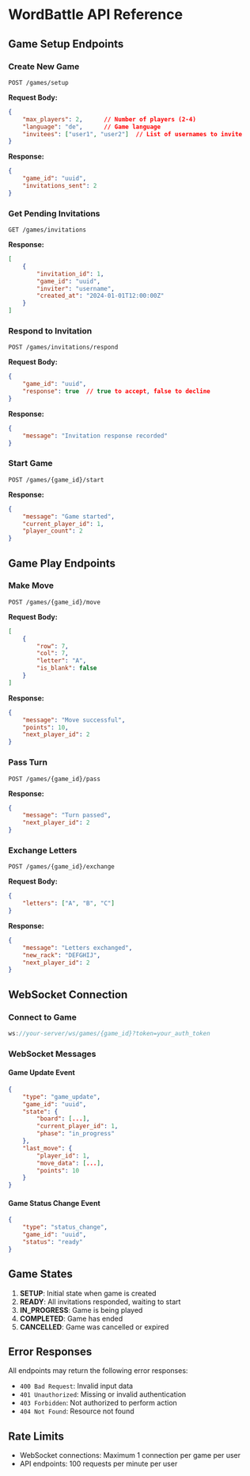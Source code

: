 # WordBattle API Reference

## Game Setup Endpoints

### Create New Game
```http
POST /games/setup
```

**Request Body:**
```json
{
    "max_players": 2,      // Number of players (2-4)
    "language": "de",      // Game language
    "invitees": ["user1", "user2"]  // List of usernames to invite
}
```

**Response:**
```json
{
    "game_id": "uuid",
    "invitations_sent": 2
}
```

### Get Pending Invitations
```http
GET /games/invitations
```

**Response:**
```json
[
    {
        "invitation_id": 1,
        "game_id": "uuid",
        "inviter": "username",
        "created_at": "2024-01-01T12:00:00Z"
    }
]
```

### Respond to Invitation
```http
POST /games/invitations/respond
```

**Request Body:**
```json
{
    "game_id": "uuid",
    "response": true  // true to accept, false to decline
}
```

**Response:**
```json
{
    "message": "Invitation response recorded"
}
```

### Start Game
```http
POST /games/{game_id}/start
```

**Response:**
```json
{
    "message": "Game started",
    "current_player_id": 1,
    "player_count": 2
}
```

## Game Play Endpoints

### Make Move
```http
POST /games/{game_id}/move
```

**Request Body:**
```json
[
    {
        "row": 7,
        "col": 7,
        "letter": "A",
        "is_blank": false
    }
]
```

**Response:**
```json
{
    "message": "Move successful",
    "points": 10,
    "next_player_id": 2
}
```

### Pass Turn
```http
POST /games/{game_id}/pass
```

**Response:**
```json
{
    "message": "Turn passed",
    "next_player_id": 2
}
```

### Exchange Letters
```http
POST /games/{game_id}/exchange
```

**Request Body:**
```json
{
    "letters": ["A", "B", "C"]
}
```

**Response:**
```json
{
    "message": "Letters exchanged",
    "new_rack": "DEFGHIJ",
    "next_player_id": 2
}
```

## WebSocket Connection

### Connect to Game
```javascript
ws://your-server/ws/games/{game_id}?token=your_auth_token
```

### WebSocket Messages

#### Game Update Event
```json
{
    "type": "game_update",
    "game_id": "uuid",
    "state": {
        "board": [...],
        "current_player_id": 1,
        "phase": "in_progress"
    },
    "last_move": {
        "player_id": 1,
        "move_data": [...],
        "points": 10
    }
}
```

#### Game Status Change Event
```json
{
    "type": "status_change",
    "game_id": "uuid",
    "status": "ready"
}
```

## Game States

1. **SETUP**: Initial state when game is created
2. **READY**: All invitations responded, waiting to start
3. **IN_PROGRESS**: Game is being played
4. **COMPLETED**: Game has ended
5. **CANCELLED**: Game was cancelled or expired

## Error Responses

All endpoints may return the following error responses:

- `400 Bad Request`: Invalid input data
- `401 Unauthorized`: Missing or invalid authentication
- `403 Forbidden`: Not authorized to perform action
- `404 Not Found`: Resource not found

## Rate Limits

- WebSocket connections: Maximum 1 connection per game per user
- API endpoints: 100 requests per minute per user 